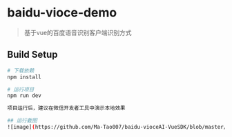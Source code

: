 # baidu-vioce-demo

>  基于vue的百度语音识别客户端识别方式

## Build Setup

``` bash
# 下载依赖
npm install

# 运行项目
npm run dev

项目运行后，建议在微信开发者工具中演示本地效果

## 运行截图
![image](https://github.com/Ma-Tao007/baidu-vioceAI-VueSDK/blob/master/src/assets/runimage/run.png)
